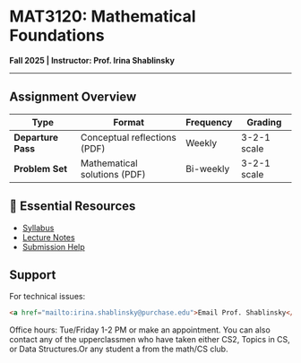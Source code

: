 # MAT3120: Mathematical Foundations  
**Fall 2025 | Instructor: Prof. Irina Shablinsky**  

---

##  Assignment Overview  
| Type | Format | Frequency | Grading |  
|------|--------|-----------|---------|  
|  **Departure Pass** | Conceptual reflections (PDF) | Weekly | 3-2-1 scale |  
| **Problem Set** | Mathematical solutions (PDF) | Bi-weekly | 3-2-1 scale |  

## 🔗 Essential Resources  
- [Syllabus](https://irinashab.github.io/dmath-2025/syllabus.html)  
- [Lecture Notes](https://irinashab.github.io/dmath-2025/)  
- [Submission Help](https://irinashab.github.io/dmath-2025/submissions.html)  

##  Support  
For technical issues:  
```html
<a href="mailto:irina.shablinsky@purchase.edu">Email Prof. Shablinsky</a>
```
Office hours: Tue/Friday 1-2 PM or make an appointment.
You can also contact any of the upperclassmen who have taken either CS2, Topics in CS, or Data Structures.Or any student a from the math/CS club.

